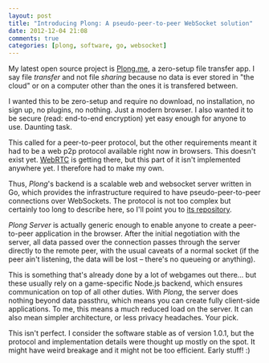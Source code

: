 ```yaml
---
layout: post
title: "Introducing Plong: A pseudo-peer-to-peer WebSocket solution"
date: 2012-12-04 21:08
comments: true
categories: [plong, software, go, websocket]
---
```


My latest open source project is [Plong.me](//plong.me), a zero-setup
file transfer app. I say file _transfer_ and not file _sharing_ because
no data is ever stored in "the cloud" or on a computer other than the ones
it is transfered between.

I wanted this to be zero-setup and require no download, no installation, no
sign up, no plugins, no nothing. Just a modern browser. I also wanted it to
be secure (read: end-to-end encryption) yet easy enough for anyone to use.
Daunting task.

This called for a peer-to-peer protocol, but the other requirements meant it
had to be a web p2p protocol available right now in browsers. This doesn't
exist yet. [WebRTC](http://dev.w3.org/2011/webrtc/editor/webrtc.html#peer-to-peer-data-api)
is getting there, but this part of it isn't implemented anywhere yet. I therefore
had to make my own.

Thus, _Plong_'s backend is a scalable web and websocket server written in Go,
which provides the infrastructure required to have pseudo-peer-to-peer connections
over WebSockets. The protocol is not too complex but certainly too long to describe
here, so I'll point you to [its repository](https://github.com/passcod/plong-server).

_Plong Server_ is actually generic enough to enable anyone to create a peer-to-peer
application in the browser. After the initial negotiation with the server, all data
passed over the connection passes through the server directly to the remote peer,
with the usual caveats of a normal socket (if the peer ain't listening, the data
will be lost – there's no queueing or anything).

This is something that's already done by a lot of webgames out there… but these
usually rely on a game-specific Node.js backend, which ensures communication on top
of all other duties. With _Plong_, the server does nothing beyond data passthru,
which means you can create fully client-side applications. To me, this means a much
reduced load on the server. It can also mean simpler architecture, or less privacy
headaches. Your pick.

This isn't perfect. I consider the software stable as of version 1.0.1, but the
protocol and implementation details were thought up mostly on the spot. It might
have weird breakage and it might not be too efficient. Early stuff! :)
